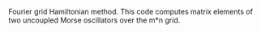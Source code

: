 Fourier grid Hamiltonian method.
This code computes matrix elements of two uncoupled Morse oscillators over the m*n grid.
